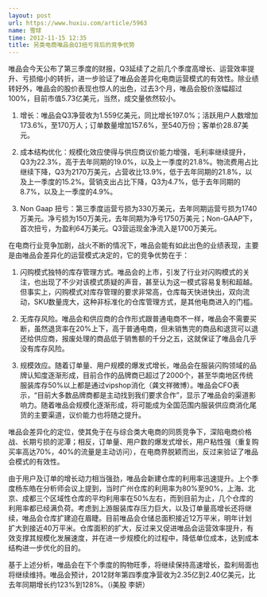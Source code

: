 ```yaml
---
layout: post
url: https://www.huxiu.com/article/5963
name: 雪球
time: 2012-11-15 12:35
title: 另类电商唯品会Q3扭亏背后的竞争优势
---
```

唯品会今天公布了第三季度的财报，Q3延续了之前几个季度高增长、运营效率提升、亏损缩小的转折，进一步验证了唯品会差异化电商运营模式的有效性。除业绩转好外，唯品会的股价表现也惊人的出色，过去3个月，唯品会股价涨幅超过100%，目前市值5.73亿美元，当然，成交量依然较小。

1. 增长：唯品会Q3净营收为1.559亿美元，同比增长197.0%；活跃用户人数增加173.6%，至170万人；订单数量增加157.6%，至540万份；客单价28.87美元。

2. 成本结构优化：规模化效应使得与供应商议价能力增强，毛利率继续提升，Q3为22.3%，高于去年同期的19.0%，以及上一季度的21.8%。物流费用占比继续下降，Q3为2170万美元，占营收比13.9%，低于去年同期的21.8%，以及上一季度的15.2%。营销支出占比下降，Q3为4.7%，低于去年同期的8.7%，以及上一季度的4.9%。

3. Non Gaap 扭亏：第三季度运营亏损为330万美元，去年同期运营亏损为1740万美元。净亏损为150万美元，去年同期为净亏1750万美元；Non-GAAP下，首次扭亏，为盈利64万美元。Q3营运现金净流入是1700万美元。

在电商行业竞争加剧，战火不断的情况下，唯品会能有如此出色的业绩表现，主要是由唯品会差异化的运营模式决定的，它的竞争优势在于：

1. 闪购模式独特的库存管理方式。唯品会的上市，引发了行业对闪购模式的关注，也出现了不少对该模式质疑的声音，甚至认为这一模式容易复制和超越。但事实上，闪购模式对库存管理的要求非常高，仓库每天快进快出，双向流动，SKU数量庞大，这种非标准化的仓库管理方式，是其他电商进入的门槛。

2. 无库存风险。唯品会和供应商的合作形式跟普通电商不一样，唯品会不需要买断，虽然退货率在20%上下，高于普通电商，但未销售完的商品和退货可以退还给供应商，报废处理的商品低于销售额的千分之五，这就保证了唯品会几乎没有库存风险。

3. 规模效应。随着订单量、用户规模的爆发式增长，唯品会在服装闪购领域的品牌认知度逐渐形成，目前合作的品牌商已超过了2000个，甚至华南地区传统服装库存50%以上都是通过vipshop消化（龚文祥微博）。唯品会CFO表示，“目前大多数品牌商都是主动找到我们要求合作”，显示了唯品会的渠道影响力。随着唯品会规模化逐渐形成，将可能成为全国范围内服装供应商消化尾货的主要渠道，议价能力也将随之提升。

唯品会差异化的定位，使其免于在与综合类大电商的同质竞争下，深陷电商价格战、长期亏损的泥潭；相反，订单量、用户数的爆发式增长，用户粘性强（重复购买率高达70%，40%的流量是主动访问），在电商界脱颖而出，反过来验证了唯品会模式的有效性。

由于用户及订单的增长动力相当强劲，唯品会新建仓库的利用率迅速提升。上个季度杨东皓在分析师会议上提到，当时广州仓库的利用率为80%至90%，上海、北京、成都三个区域性仓库的平均利用率在50%左右，而到目前为止，几个仓库的利用率都已经满负荷。考虑到上游服装库存压力巨大，以及订单量高增长还将继续，唯品会仓库扩建迫在眉睫。目前唯品会仓储总面积接近12万平米，明年计划扩大到接近40万平米。仓库面积的扩大，反过来又促进唯品会运营效率提升，有效支撑其规模化发展速度，并在进一步规模化的过程中，降低单位成本，达到成本结构进一步优化的目的。

基于上述分析，唯品会在下个季度的购物旺季，将继续保持高速增长，盈利局面也将继续维持。唯品会预计，2012财年第四季度净营收为2.35亿到2.40亿美元，比去年同期增长约123%到128%。（i美股 李妍）

